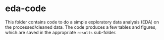 # eda-code

This folder contains code to do a simple exploratory data analysis (EDA) on the processed/cleaned data.
The code produces a few tables and figures, which are saved in the appropriate `results` sub-folder.